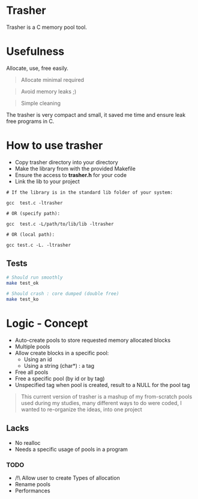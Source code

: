 # Trasher

Trasher is a C memory pool tool.

# Usefulness 

Allocate, use, free easily.

> Allocate minimal required

> Avoid memory leaks ;)

> Simple cleaning

The trasher is very compact and small, it saved me time and ensure leak free programs in C.

# How to use trasher

* Copy trasher directory into your directory
* Make the library from with the provided Makefile
* Ensure the access to **trasher.h** for your code
* Link the lib to your project

```sh:
# If the library is in the standard lib folder of your system:

gcc  test.c -ltrasher

# OR (specify path):

gcc  test.c -L/path/to/lib/lib -ltrasher

# OR (local path):

gcc test.c -L. -ltrasher
```


## Tests

```sh
# Should run smoothly
make test_ok

# Should crash : core dumped (double free) 
make test_ko
```

# Logic - Concept

* Auto-create pools to store requested memory allocated blocks
* Multiple pools
* Allow create blocks in a specific pool:
  * Using an id
  * Using a string (char*) : a tag
* Free all pools
* Free a specific pool (by id or by tag)
* Unspecified tag when pool is created, result to a NULL for the pool tag

> This current version of trasher is a mashup of my from-scratch pools used during my studies, many different ways to do
> were coded, I wanted to re-organize the ideas, into one project

## Lacks

* No realloc
* Needs a specific usage of pools in a program

### TODO

* /!\ Allow user to create Types of allocation
* Rename pools
* Performances

